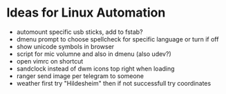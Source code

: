 # Ideas for Linux Automation

- automount specific usb sticks, add to fstab?
- dmenu prompt to choose spellcheck for specific language or turn if off 
- show unicode symbols in browser 
- script for mic volumne and also in dmenu (also udev?) 
- open vimrc on shortcut 
- sandclock instead of dwm icons top right when loading 
- ranger send image per telegram to someone 
- weather first try "Hildesheim" then if not successfull try coordinates 
